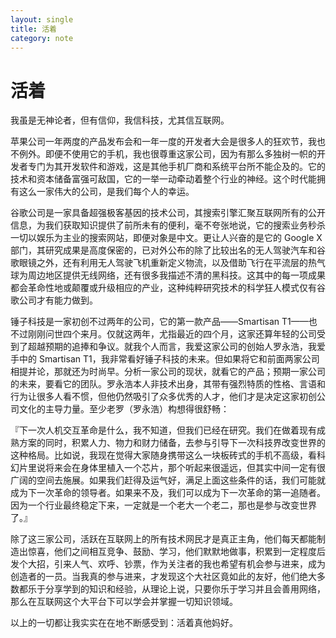 ```yaml
---
layout: single
title: 活着
category: note
---
```


# 活着

我虽是无神论者，但有信仰，我信科技，尤其信互联网。

苹果公司一年两度的产品发布会和一年一度的开发者大会是很多人的狂欢节，我也不例外。即便不使用它的手机，我也很尊重这家公司，因为有那么多独树一帜的开发者专门为其开发软件和游戏，这是其他手机厂商和系统平台所不能企及的。它的技术和资本储备富强可敌国，它的一举一动牵动着整个行业的神经。这个时代能拥有这么一家伟大的公司，是我们每个人的幸运。

谷歌公司是一家具备超强极客基因的技术公司，其搜索引擎汇聚互联网所有的公开信息，为我们获取知识提供了前所未有的便利，毫不夸张地说，它的搜索业务秒杀一切以娱乐为主业的搜索网站，即便对象是中文。更让人兴奋的是它的 Google X 部门，其研究成果是高度保密的，已对外公布的除了比较出名的无人驾驶汽车和谷歌眼镜之外，还有利用无人驾驶飞机重新定义物流，以及借助飞行在平流层的热气球为周边地区提供无线网络，还有很多我描述不清的黑科技。这其中的每一项成果都会革命性地或颠覆或升级相应的产业，这种纯粹研究技术的科学狂人模式仅有谷歌公司才有能力做到。

锤子科技是一家初创不过两年的公司，它的第一款产品——Smartisan T1——也不过刚刚问世四个来月。仅就这两年，尤指最近的四个月，这家还算年轻的公司受到了超越预期的追捧和争议。就我个人而言，我爱这家公司的创始人罗永浩，我爱手中的 Smartisan T1，我非常看好锤子科技的未来。但如果将它和前面两家公司相提并论，那就还为时尚早。分析一家公司的现状，就看它的产品；预期一家公司的未来，要看它的团队。罗永浩本人非技术出身，其带有强烈特质的性格、言语和行为让很多人看不惯，但他仍然吸引了众多优秀的人才，他们才是决定这家初创公司文化的主导力量。至少老罗（罗永浩）构想得很舒畅：

『下一次人机交互革命是什么，我不知道，但我们已经在研究。我们在做着现有成熟方案的同时，积累人力、物力和财力储备，去参与引导下一次科技界改变世界的这种格局。比如说，我现在觉得大家随身携带这么一块板砖式的手机不高级，看科幻片里说将来会在身体里植入一个芯片，那个听起来很遥远，但其实中间一定有很广阔的空间去施展。如果我们赶得及运气好，满足上面这些条件的话，我们可能就成为下一次革命的领导者。如果来不及，我们可以成为下一次革命的第一追随者。因为一个行业最终稳定下来，一定就是一个老大一个老二，那也是参与改变世界了。』

除了这三家公司，活跃在互联网上的所有技术网民才是真正主角，他们每天都能制造出惊喜，他们之间相互竞争、鼓励、学习，他们默默地做事，积累到一定程度后发个大招，引来人气、欢呼、钞票，作为关注者的我也希望有机会参与进来，成为创造者的一员。当我真的参与进来，才发现这个大社区竟如此的友好，他们绝大多数都乐于分享学到的知识和经验，从理论上说，只要你乐于学习并且会善用网络，那么在互联网这个大平台下可以学会并掌握一切知识领域。

以上的一切都让我实实在在地不断感受到：活着真他妈好。
